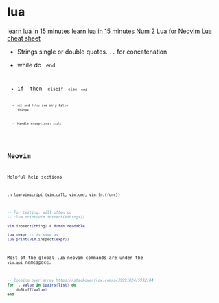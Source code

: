 # lua

[learn lua in 15 minutes](https://learnxinyminutes.com/docs/lua/)
[learn lua in 15 minutes Num 2](http://tylerneylon.com/a/learn-lua/?ref=hackr.io)
[Lua for Neovim](https://vonheikemen.github.io/devlog/tools/configuring-neovim-using-lua/)
[Lua cheat sheet](https://devhints.io/lua)

- Strings single or double quotes. `..` for concatenation
- while <boolean> do <code> end
- if <boolean> then <code> elseif <code> else <code> end
-  `nil` and `false` are only false things

- Handle exceptions: `pcall`.

## Neovim

Helpful help sections
```
:h lua-vimscript (vim.call, vim.cmd, vim.fn.{func})
```

```lua
-- For testing, will often do
-- :lua print(vim.inspect(<thing>))

vim.inpsect(thing) # Human readable

lua =expr -- is same as
lua print(vim.inspect(expr))
```

Most of the global lua neovim commands are under the `vim.api`
namespace.

```lua
-- looping over array https://stackoverflow.com/a/39991824/5932184
for _, value in ipairs(list) do
    doStuff(value)
end
```
